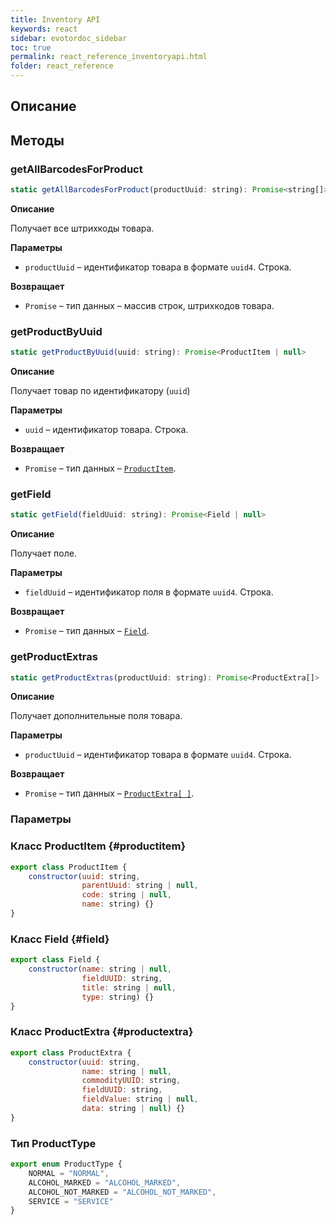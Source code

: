 ```yaml
---
title: Inventory API
keywords: react
sidebar: evotordoc_sidebar
toc: true
permalink: react_reference_inventoryapi.html
folder: react_reference
---
```


## Описание

## Методы

### getAllBarcodesForProduct

```js
static getAllBarcodesForProduct(productUuid: string): Promise<string[]>
```

**Описание**

Получает все штрихкоды товара.

**Параметры**

* `productUuid` – идентификатор товара в формате `uuid4`. Строка.

**Возвращает**

* `Promise` – тип данных – массив строк, штрихкодов товара.

### getProductByUuid

```js
static getProductByUuid(uuid: string): Promise<ProductItem | null>
```

**Описание**

Получает товар по идентификатору (`uuid`)

**Параметры**

* `uuid` – идентификатор товара. Строка.

**Возвращает**

* `Promise` – тип данных – [`ProductItem`](./react_reference_inventoryapi.html#productitem).

### getField

```js
static getField(fieldUuid: string): Promise<Field | null>
```

**Описание**

Получает поле.

**Параметры**

* `fieldUuid` – идентификатор поля в формате `uuid4`. Строка.

**Возвращает**

* `Promise` – тип данных – [`Field`](./react_reference_inventoryapi.html#field).

### getProductExtras

```js
static getProductExtras(productUuid: string): Promise<ProductExtra[]>
```

**Описание**

Получает дополнительные поля товара.

**Параметры**

* `productUuid` – идентификатор товара в формате `uuid4`. Строка.

**Возвращает**

* `Promise` – тип данных – [`ProductExtra[ ]`](./react_reference_inventoryapi.html#productextra).

### Параметры

### Класс ProductItem {#productitem}

```js
export class ProductItem {
    constructor(uuid: string,
                parentUuid: string | null,
                code: string | null,
                name: string) {}
}
```

### Класс Field {#field}

```js
export class Field {
    constructor(name: string | null,
                fieldUUID: string,
                title: string | null,
                type: string) {}
}
```

### Класс ProductExtra {#productextra}

```js
export class ProductExtra {
    constructor(uuid: string,
                name: string | null,
                commodityUUID: string,
                fieldUUID: string,
                fieldValue: string | null,
                data: string | null) {}
}
```

### Тип ProductType

```js
export enum ProductType {
    NORMAL = "NORMAL",
    ALCOHOL_MARKED = "ALCOHOL_MARKED",
    ALCOHOL_NOT_MARKED = "ALCOHOL_NOT_MARKED",
    SERVICE = "SERVICE"
}
```

